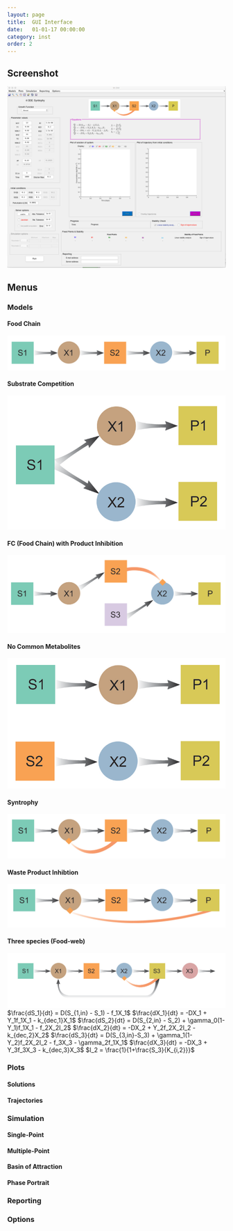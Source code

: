 ```yaml
---
layout: page
title:  GUI Interface
date:   01-01-17 00:00:00
category: inst
order: 2
---
```


## Screenshot

![alt text](https://raw.githubusercontent.com/MI-SIM/MI-SIM.github.io/master/_posts/screenshot.png "MI-Sim Screenshot")

## Menus

### Models

#### Food Chain
![alt text](https://raw.githubusercontent.com/MI-SIM/MI-SIM.github.io/master/_posts/fc.png "Food Chain Motif")

#### Substrate Competition
![alt text](https://raw.githubusercontent.com/MI-SIM/MI-SIM.github.io/master/_posts/sc.png "Substrate Competition Motif")

#### FC (Food Chain) with Product Inhibition
![alt text](https://raw.githubusercontent.com/MI-SIM/MI-SIM.github.io/master/_posts/wpi.png "FC with Product Inhibition Motif")

#### No Common Metabolites
![alt text](https://raw.githubusercontent.com/MI-SIM/MI-SIM.github.io/master/_posts/ni.png "No Interaction Motif")

#### Syntrophy
![alt text](https://raw.githubusercontent.com/MI-SIM/MI-SIM.github.io/master/_posts/syn.png "Syntrophy Motif")

#### Waste Product Inhibtion
![alt text](https://raw.githubusercontent.com/MI-SIM/MI-SIM.github.io/master/_posts/fcpi.png "Waste Product Inhibition Motif")

#### Three species (Food-web)
![alt text](https://raw.githubusercontent.com/MI-SIM/MI-SIM.github.io/master/_posts/ths.png "Food Web Motif")
$\frac{dS_1}{dt} = D(S_{1,in} - S_1) - f_1X_1$
$\frac{dX_1}{dt} = -DX_1 + Y_1f_1X_1 - k_{dec,1}X_1$
$\frac{dS_2}{dt} = D(S_{2,in} - S_2) + \gamma_0(1-Y_1)f_1X_1 - f_2X_2I_2$
$\frac{dX_2}{dt} = -DX_2 + Y_2f_2X_2I_2 - k_{dec,2}X_2$
$\frac{dS_3}{dt} = D(S_{3,in}-S_3) + \gamma_1(1-Y_2)f_2X_2I_2 - f_3X_3 - \gamma_2f_1X_1$
$\frac{dX_3}{dt} = -DX_3 + Y_3f_3X_3 - k_{dec,3}X_3$
$I_2 = \frac{1}{1+\frac{S_3}{K_{i,2}}}$


### Plots

#### Solutions

#### Trajectories

### Simulation

#### Single-Point

#### Multiple-Point

#### Basin of Attraction

#### Phase Portrait

### Reporting

### Options
